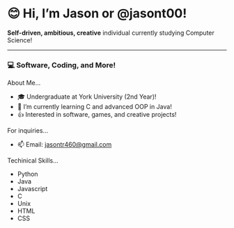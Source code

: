 # 😊 Hi, I’m **Jason** or **@jasont00**!
**Self-driven, ambitious, creative** individual currently studying Computer Science!
***

### 💻 Software, Coding, and More!

About Me...
- 🎓 Undergraduate at York University (2nd Year)!
- 🌱 I’m currently learning C and advanced OOP in Java!
- 👍 Interested in software, games, and creative projects!

For inquiries...
- 📫 Email: <jasontr460@gmail.com>

Techinical Skills...
- Python
- Java
- Javascript
- C
- Unix
- HTML
- CSS

<!---
jasont00/jasont00 is a ✨ special ✨ repository because its `README.md` (this file) appears on your GitHub profile.
You can click the Preview link to take a look at your changes.
--->
